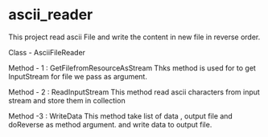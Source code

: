 # ascii_reader

This project read ascii File and write the content in new file in reverse order.

Class - AsciiFileReader

Method - 1  : GetFilefromResourceAsStream
Thks method is used for to get InputStream for file we pass as argument.

Method - 2 : ReadInputStream
This method read ascii characters from input stream and store them in collection

Method -3 : WriteData
This method take list of data , output file and doReverse as method argument.
and write data to output file.

